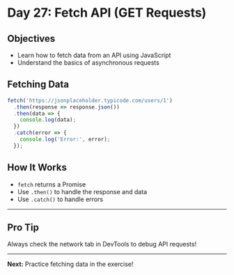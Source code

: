 # Day 27: Fetch API (GET Requests)

## Objectives
- Learn how to fetch data from an API using JavaScript
- Understand the basics of asynchronous requests

## Fetching Data
```js
fetch('https://jsonplaceholder.typicode.com/users/1')
  .then(response => response.json())
  .then(data => {
    console.log(data);
  })
  .catch(error => {
    console.log('Error:', error);
  });
```

## How It Works
- `fetch` returns a Promise
- Use `.then()` to handle the response and data
- Use `.catch()` to handle errors

---

## Pro Tip
Always check the network tab in DevTools to debug API requests!

---

**Next:** Practice fetching data in the exercise!
